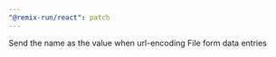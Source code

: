 ```yaml
---
"@remix-run/react": patch
---
```


Send the name as the value when url-encoding File form data entries

